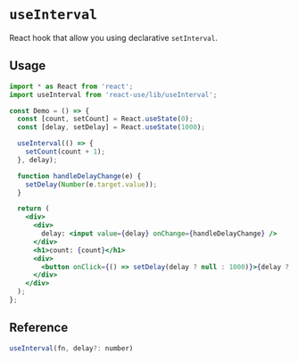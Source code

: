 # `useInterval`

React hook that allow you using declarative `setInterval`.

## Usage

```jsx
import * as React from 'react';
import useInterval from 'react-use/lib/useInterval';

const Demo = () => {
  const [count, setCount] = React.useState(0);
  const [delay, setDelay] = React.useState(1000);

  useInterval(() => {
    setCount(count + 1);
  }, delay);

  function handleDelayChange(e) {
    setDelay(Number(e.target.value));
  }

  return (
    <div>
      <div>
        delay: <input value={delay} onChange={handleDelayChange} />
      </div>
      <h1>count: {count}</h1>
      <div>
        <button onClick={() => setDelay(delay ? null : 1000)}>{delay ? 'stop' : 'start'}</button>
      </div>
    </div>
  );
};
```


## Reference

```js
useInterval(fn, delay?: number)
```
